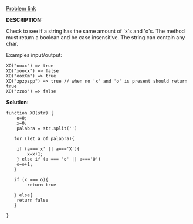 <a href="https://www.codewars.com/kata/55908aad6620c066bc00002a" target=”_blank”> Problem link </a>

**DESCRIPTION:**

Check to see if a string has the same amount of 'x's and 'o's. The method must return a boolean and be case insensitive. The string can contain any char.

Examples input/output:

```
XO("ooxx") => true
XO("xooxx") => false
XO("ooxXm") => true
XO("zpzpzpp") => true // when no 'x' and 'o' is present should return true
XO("zzoo") => false

```

**Solution:**

```
function XO(str) {
    o=0;
    x=0;
    palabra = str.split('')

   for (let a of palabra){

    if (a==='x' || a==='X'){
        x=x+1;
    } else if (a === 'o' || a==='O')
    o=o+1;
   }
   
   if (x === o){
        return true
    
   } else{
    return false
   }
    
}

```
